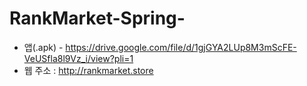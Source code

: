 # RankMarket-Spring-
- 앱(.apk) - https://drive.google.com/file/d/1gjGYA2LUp8M3mScFE-VeUSfla8l9Vz_i/view?pli=1
- 웹 주소 : http://rankmarket.store

